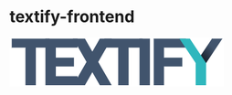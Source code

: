 # textify-frontend

<img src="./public/logoName.png" alt="Textify logo" title="Textify logo do projeto">
